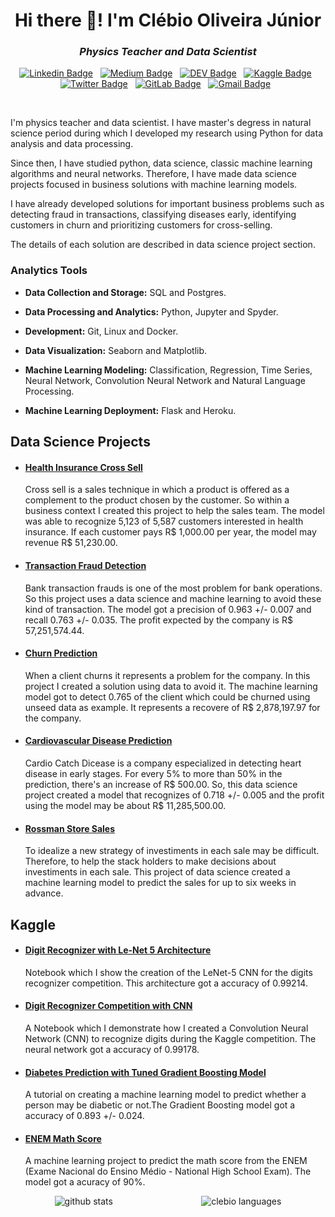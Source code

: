 <h1 align="center">Hi there 👋! I'm Clébio Oliveira Júnior</h1>

<h3 align="center"><i>Physics Teacher and Data Scientist</i></h3>

<div align="center">

[![Linkedin Badge](https://img.shields.io/badge/LinkedIn-0077B5?style=flat&logo=linkedin&logoColor=white)](https://www.linkedin.com/in/clebiojunior/)&nbsp;&nbsp;
[![Medium Badge](https://img.shields.io/badge/Medium-12100E?style=flat&logo=medium&logoColor=white)](https://www.medium.com/@juniorcl)&nbsp;&nbsp;
[![DEV Badge](https://img.shields.io/badge/DEV-0A0A0A?style=flat&logo=dev.to&logoColor=white)](https://www.dev.to/juniorcl/)&nbsp;&nbsp;
[![Kaggle Badge](https://img.shields.io/badge/-Kaggle-23BFFF?style=flat&logo=Kaggle&logoColor=white)](https://www.kaggle.com/juniorcl)&nbsp;&nbsp;
[![Twitter Badge](https://img.shields.io/badge/Twitter-1DA1F2?style=flat&logo=twitter&logoColor=white)](https://www.twitter.com/clebioojunior)&nbsp;&nbsp;
[![GitLab Badge](https://img.shields.io/badge/GitLab-330F63?style=flat&logo=gitlab&logoColor=white)](https://www.gitlab.com/juniorcl/)&nbsp;&nbsp;
[![Gmail Badge](https://img.shields.io/badge/Gmail-D14836?style=flat&logo=gmail&logoColor=white&link=mailto:clebiomojunior@gmail.com)](mailto:clebiomojunior@gmail.com)&nbsp;&nbsp;

</div>

<br>

I'm physics teacher and data scientist. I have master's degress in natural science period during which I developed my research using Python for data analysis and data processing. 

Since then, I have studied python, data science, classic machine learning algorithms and neural networks. Therefore, I have made data science projects focused in business solutions with machine learning models.

I have already developed solutions for important business problems such as detecting fraud in transactions, classifying diseases early, identifying customers in churn and prioritizing customers for cross-selling.

The details of each solution are described in data science project section.

### Analytics Tools

* **Data Collection and Storage:** SQL and Postgres.

* **Data Processing and Analytics:** Python, Jupyter and Spyder.

* **Development:** Git, Linux and Docker.

* **Data Visualization:** Seaborn and Matplotlib.

* **Machine Learning Modeling:** Classification, Regression, Time Series, Neural Network, Convolution Neural Network and Natural Language Processing.

* **Machine Learning Deployment:** Flask and Heroku.

## Data Science Projects

* #### [Health Insurance Cross Sell](https://github.com/juniorcl/health-insurance-cross-sell)

    Cross sell is a sales technique in which a product is offered as a complement to the product chosen by the customer. So within a business context I created this project to help the sales team. The model was able to recognize 5,123 of 5,587 customers interested in health insurance. If each customer pays R\$ 1,000.00 per year, the model may revenue R\$ 51,230.00.

    
* #### [Transaction Fraud Detection](https://github.com/juniorcl/transaction-fraud-detection)

    Bank transaction frauds is one of the most problem for bank operations. So this project uses a data science and machine learning to avoid these kind of transaction. The model got a precision of 0.963 +/- 0.007 and recall 0.763 +/- 0.035. The profit expected by the company is R$ 57,251,574.44.

* #### [Churn Prediction](https://github.com/juniorcl/churn-prediction)

    When a client churns it represents a problem for the company. In this project I created a solution using data to avoid it. The machine learning model got to detect 0.765 of the client which could be churned using unseed data as example. It represents a recovere of R$ 2,878,197.97 for the company.

* #### [Cardiovascular Disease Prediction](https://github.com/juniorcl/cardiovascular-disease-prediction)

    Cardio Catch Dicease is a company especialized in detecting heart disease in early stages. For every 5% to more than 50% in the prediction, there's an increase of R$ 500.00. So, this data science project created a model that recognizes of 0.718 +/- 0.005 and the profit using the model may be about R$ 11,285,500.00.

* #### [Rossman Store Sales](https://github.com/juniorcl/rossman-store-sales)

    To idealize a new strategy of investiments in each sale may be difficult. Therefore, to help the stack holders to make decisions about investiments in each sale. This project of data science created a machine learning model to predict the sales for up to six weeks in advance.

## Kaggle

*  #### [Digit Recognizer with Le-Net 5 Architecture](https://www.kaggle.com/juniorcl/lenet-5-cnn-architecture-digit-recognizer)

    Notebook which I show the creation of the LeNet-5 CNN for the digits recognizer competition. This architecture got a accuracy of 0.99214.   

*  #### [Digit Recognizer Competition with CNN](https://www.kaggle.com/juniorcl/cnn-digit-recognizer-0-99178-score)

    A Notebook which I demonstrate how I created a Convolution Neural Network (CNN) to recognize digits during the Kaggle competition. The neural network got a accuracy of 0.99178.

*  #### [Diabetes Prediction with Tuned Gradient Boosting Model](https://www.kaggle.com/juniorcl/diabetesclassification-tunedgradientboosting-90)

    A tutorial on creating a machine learning model to predict whether a person may be diabetic or not.The Gradient Boosting model got a accuracy of 0.893 +/- 0.024. 

* #### [ENEM Math Score](https://www.kaggle.com/juniorcl/mathenemscores-linearregression-accuracy-90)

    A machine learning project to predict the math score from the ENEM (Exame Nacional do Ensino Médio - National High School Exam). The model got a acuracy of 90%.

<div style="display: flex;justify-content: space-around;" align="center">
	<img src="https://github-readme-stats.vercel.app/api?username=juniorcl&hide=contribs,prs&show_icons=true&hide_border=true&title_color=000" alt="github stats">
	<img src="https://github-readme-stats.vercel.app/api/top-langs/?username=juniorcl&layout=compact&hide_border=true&title_color=000" alt="clebio languages">
</div>

<!--
**juniorcl/juniorcl** is a ✨ _special_ ✨ repository because its `README.md` (this file) appears on your GitHub profile.

Here are some ideas to get you started:

- 🔭 I’m currently working on ...
- 🌱 I’m currently learning ...
- 👯 I’m looking to collaborate on ...
- 🤔 I’m looking for help with ...
- 💬 Ask me about ...
- 📫 How to reach me: ...
- 😄 Pronouns: ...
- ⚡ Fun fact: ...
-->
